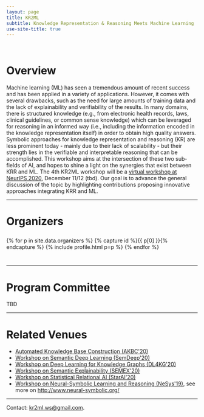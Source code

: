 ```yaml
---
layout: page
title: KR2ML
subtitle: Knowledge Representation & Reasoning Meets Machine Learning
use-site-title: true
---
```


<br />
<div class="sharethis-inline-share-buttons"></div>

# Overview

Machine learning (ML) has seen a tremendous amount of recent success and has been applied in a variety of applications. However, it comes with several drawbacks, such as the need for large amounts of training data and the lack of explainability and verifiability of the results. In many domains, there is structured knowledge (e.g., from electronic health records, laws, clinical guidelines, or common sense knowledge) which can be leveraged for reasoning in an informed way (i.e., including the information encoded in the knowledge representation itself) in order to obtain high quality answers. Symbolic approaches for knowledge representation and reasoning (KR) are less prominent today - mainly due to their lack of scalability - but their strength lies in the verifiable and interpretable reasoning that can be accomplished. This workshop aims at the intersection of these two sub-fields of AI, and hopes to shine a light on the synergies that exist between KRR and ML. The 4th KR2ML workshop will be a [virtual workshop at NeurIPS 2020](https://nips.cc/Conferences/2020/Schedule?showEvent=16122), December 11/12 (tbd). Our goal is to advance the general discussion of the topic by highlighting contributions proposing innovative approaches integrating KRR and ML.

<div class="container" style="margin-bottom: 10px;"></div>
<!--

# Program

The focus of KR2ML is to initiate and continue discussions and collaborations between researchers from the two umbrella areas- KRR and ML. To encourage this interaction, the program features several invited talks of experienced researchers about challenges in the field as well as successful work in the area. A special key challenge session invites open discussion of major problems and opportunities. Some of the problems will be further highlighted in a discussion panel of prominent experts, which will also give attendees the opportunity to contribute. Finally, poster sessions throughout the day will provide room for presenting and discussing ongoing works and exploring possible collaborations; they will bestarted by one-minute spotlight talks highlighting the posters. We hope to attract many participants and will use a plenary format for the talks.
-->

<hr>

# Call for Papers

[More Info](cfp.md)

<hr>

# Speakers
<meta name="thumbnail" content="./img/neurips-logo-new.jpg" />

<div class="container" style="margin-top: 25px;margin-bottom: 40px;">
  <div class="row">
  {% for p in site.data.speakers %}
  {% capture id %}{{ p[0] }}{% endcapture %}
  {% include profile.html p=p %}
  {% endfor %}
  </div>
</div>

<!--
# Important Dates 

{% include dates.md %} 
-->

<hr>

# Organizers

<!-- prettier-ignore -->
<div class="container" style="margin-top: 25px;margin-bottom: 40px;">
  <div class="row">
    {% for p in site.data.organizers %}
    {% capture id %}{{ p[0] }}{% endcapture %}
    {% include profile.html p=p %}
    {% endfor %}
  </div>
</div>

<hr>

# Program Committee
TBD

<hr>

# Related Venues

<div class="container" style="margin-bottom: 10px;"></div>

- [Automated Knowledge Base Construction (AKBC'20)](http://www.akbc.ws/2020/)
- [Workshop on Semantic Deep Learning (SemDeep'20)](http://www.dfki.de/~declerck/semdeep-6/)
- [Workshop on Deep Learning for Knowledge Graphs (DL4KG'20)](https://alammehwish.github.io/dl4kg_eswc_2020/)
- [Workshop on Semantic Explainability (SEMEX'20)](http://www.semantic-explainability.com/)
- [Workshop on Statistical Relational AI (StarAI'20)](http://www.starai.org/2020/)
- [Workshop on Neural-Symbolic Learning and Reasoning (NeSys'19)](https://sites.google.com/view/nesy2019/home), see more on <http://www.neural-symbolic.org/>

<div class="container" style="margin-bottom: 10px;"></div>

<hr>

Contact: <kr2ml.ws@gmail.com>.
